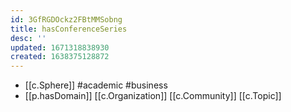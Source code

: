 ```yaml
---
id: 3GfRGDOckz2FBtMMSobng
title: hasConferenceSeries
desc: ''
updated: 1671318838930
created: 1638375128872
---
```




- [[c.Sphere]] #academic #business
- [[p.hasDomain]] [[c.Organization]] [[c.Community]] [[c.Topic]]
